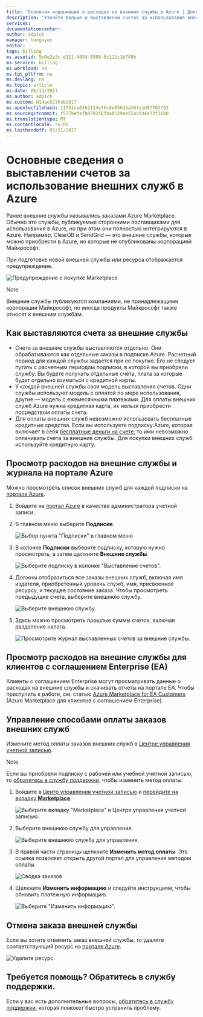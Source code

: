```yaml
---
title: "Основная информация о расходах на внешние службы в Azure | Документация Майкрософт"
description: "Узнайте больше о выставлении счетов за использование внешних служб, ранее известных как Marketplace, в Azure."
services: 
documentationcenter: 
author: adpick
manager: tonguyen
editor: 
tags: billing
ms.assetid: 5e0e2a3c-d111-4054-8508-0c111c1b749b
ms.service: billing
ms.workload: na
ms.tgt_pltfrm: na
ms.devlang: na
ms.topic: article
ms.date: 06/13/2017
ms.author: adpick
ms.custom: H1Hack27Feb2017
ms.openlocfilehash: 11701ce0162113ef6c8e056d3a30fe1d8f702f92
ms.sourcegitcommit: f537befafb079256fba0529ee554c034d73f36b0
ms.translationtype: MT
ms.contentlocale: ru-RU
ms.lasthandoff: 07/11/2017
---
```

# <a name="understand-your-azure-billing-for-external-service-charges"></a>Основные сведения о выставлении счетов за использование внешних служб в Azure
Ранее внешние службы назывались заказами Azure Marketplace. Обычно это службы, публикуемые сторонними поставщиками для использования в Azure, но при этом они полностью интегрируются в Azure. Например, ClearDB и SendGrid — это внешние службы, которые можно приобрести в Azure, но которые не опубликованы корпорацией Майкрософт.

При подготовке новой внешней службы или ресурса отображается предупреждение.

![Предупреждение о покупке Marketplace](./media/billing-understand-your-azure-marketplace-charges/marketplace-warning.PNG)

> [!NOTE]
> Внешние службы публикуются компаниями, не принадлежащими корпорации Майкрософт, но иногда продукты Майкрософт также относят к внешним службам.
> 
> 

## <a name="how-external-services-are-billed"></a>Как выставляются счета за внешние службы
- Счета за внешние службы выставляются отдельно. Они обрабатываются как отдельные заказы в подписке Azure. Расчетный период для каждой службы задается при ее покупке. Его не следует путать с расчетным периодом подписки, в которой вы приобрели службу. Вы будете получать отдельные счета, плата за которые будет отдельно взиматься с кредитной карты.
- У каждой внешней службы своя модель выставления счетов. Одни службы используют модель с оплатой по мере использования, другие — модель с ежемесячными платежами. Для оплаты внешних служб Azure нужна кредитная карта, их нельзя приобрести посредством оплаты счета.
- Для оплаты внешних служб невозможно использовать бесплатные кредитные средства. Если вы используете подписку Azure, которая включает в себя [бесплатные деньги на счете](https://azure.microsoft.com/pricing/spending-limits/), то ими невозможно оплачивать счета за внешние службы. Для покупки внешних служб используйте кредитную карту.


## <a name="view-external-service-spending-and-history-in-the-azure-portal"></a>Просмотр расходов на внешние службы и журнала на портале Azure
Можно просмотреть список внешних служб для каждой подписки на [портале Azure](https://portal.azure.com/). 

1. Войдите на [портал Azure](https://portal.azure.com/) в качестве администратора учетной записи.
2. В главном меню выберите **Подписки**.
   
    ![Выбор пункта "Подписки" в главном меню](./media/billing-understand-your-azure-marketplace-charges/sub-button.png) 
3. В колонке **Подписки** выберите подписку, которую нужно просмотреть, а затем щелкните **Внешние службы**.
   
    ![Выберите подписку в колонке "Выставление счетов".](./media/billing-understand-your-azure-marketplace-charges/select-sub-external-services.png)
4. Должны отобразиться все заказы внешних служб, включая имя издателя, приобретенный уровень служб, имя, присвоенное ресурсу, и текущее состояние заказа. Чтобы просмотреть предыдущие счета, выберите внешнюю службу.
   
    ![Выберите внешнюю службу.](./media/billing-understand-your-azure-marketplace-charges/external-service-blade2.png)
5. Здесь можно просмотреть прошлые суммы счетов, включая разделение налога.
   
    ![Просмотрите журнал выставленных счетов за внешние службы.](./media/billing-understand-your-azure-marketplace-charges/billing-overview-blade.png)

## <a name="view-external-service-spending-for-enterprise-agreement-ea-customers"></a>Просмотр расходов на внешние службы для клиентов с соглашением Enterprise (EA)
Клиенты с соглашением Enterprise могут просматривать данные о расходах на внешние службы и скачивать отчеты на портале EA. Чтобы приступить к работе, см. статью [Azure Marketplace for EA Customers](https://ea.azure.com/helpdocs/azureMarketplace) (Azure Marketplace для клиентов с соглашением Enterprise).

## <a name="manage-payment-methods-for-external-service-orders"></a>Управление способами оплаты заказов внешних служб
Измените метод оплаты заказов внешних служб в [Центре управления учетной записью](https://account.windowsazure.com/).

> [!NOTE]
> Если вы приобрели подписку с рабочей или учебной учетной записью, то [обратитесь в службу поддержки](https://portal.azure.com/?#blade/Microsoft_Azure_Support/HelpAndSupportBlade), чтобы изменить метод оплаты.
> 
> 

1. Войдите в [Центр управления учетной записью](https://account.windowsazure.com/) и [перейдите на вкладку **Marketplace**](https://account.windowsazure.com/Store).
   
    ![Выберите вкладку "Marketplace" в Центре управления учетной записью.](./media/billing-understand-your-azure-marketplace-charges/select-marketplace.png)
2. Выберите внешнюю службу для управления.
   
    ![Выберите внешнюю службу для управления.](./media/billing-understand-your-azure-marketplace-charges/select-ext-service.png)
3. В правой части страницы щелкните **Изменить метод оплаты**. Эта ссылка позволяет открыть другой портал для управления методом оплаты.
   
    ![Сводка заказов](./media/billing-understand-your-azure-marketplace-charges/change-payment.PNG)
4. Щелкните **Изменить информацию** и следуйте инструкциям, чтобы обновить платежную информацию.
   
    ![Выберите "Изменить информацию".](./media/billing-understand-your-azure-marketplace-charges/edit-info.png)

## <a name="cancel-an-external-service-order"></a>Отмена заказа внешней службы
Если вы хотите отменить заказ внешней службы, то удалите соответствующий ресурс на [портале Azure](https://portal.azure.com).

![Удалите ресурс.](./media/billing-understand-your-azure-marketplace-charges/deleteMarketplaceOrder.PNG)

## <a name="need-help-contact-support"></a>Требуется помощь? Обратитесь в службу поддержки.
Если у вас есть дополнительные вопросы, [обратитесь в службу поддержки](https://portal.azure.com/?#blade/Microsoft_Azure_Support/HelpAndSupportBlade), которая поможет быстро устранить проблему.

